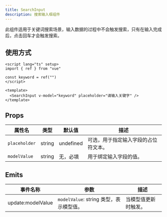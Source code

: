 ```yaml
---
title: SearchInput
description: 搜索输入框组件
---
```


此组件适用于关键词搜索场景，输入数据的过程中不会触发搜索，只有在输入完成后，点击回车才会触发搜索。

## 使用方式

```vue
<script lang="ts" setup>
import { ref } from "vue"

const keyword = ref("")
</script>

<template>
  <SearchInput v-model="keyword" placeholder="请输入关键字" />
</template>
```

## Props

| 属性名        | 类型   | 默认值    | 描述                               |
|---------------|--------|-----------|----------------------------------|
| `placeholder` | string | undefined | 可选，用于指定输入字段的占位符文本。 |
| `modelValue`  | string | 无，必填   | 用于绑定输入字段的值。              |

## Emits

| 事件名称          | 参数                                  | 描述                |
|-------------------|-------------------------------------|-------------------|
| update:modelValue | `modelValue`: string 类型，表示模型值。 | 当模型值更新时触发。 |
